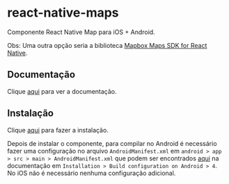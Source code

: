 # react-native-maps

Componente React Native Map para iOS + Android.

Obs: Uma outra opção seria a biblioteca [Mapbox Maps SDK for React Native](@mapbox-react-native-mapbox-gl.md).

## Documentação

Clique [aqui](https://github.com/react-native-community/react-native-maps) para ver a documentação.

## Instalação

Clique [aqui](https://www.npmjs.com/package/react-native-maps) para fazer a instalação.

Depois de instalar o componente, para compilar no Android é necessário fazer uma configuração no arquivo `AndroidManifest.xml` em `android > app > src > main > AndroidManifest.xml` que podem ser encontrados [aqui](https://github.com/react-native-community/react-native-maps/blob/master/docs/installation.md) na documentação em `Installation > Build configuration on Android > 4`. No iOS não é necessário nenhuma configuração adicional.
